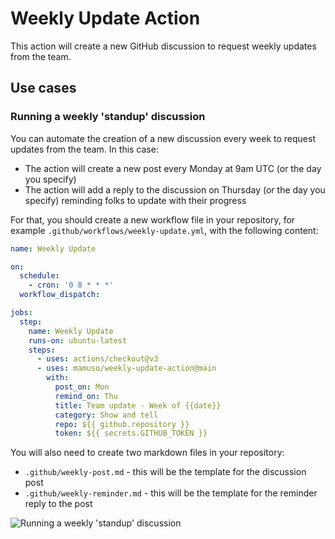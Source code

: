 # Weekly Update Action

This action will create a new GitHub discussion to request weekly updates from the team.

## Use cases

### Running a weekly 'standup' discussion

You can automate the creation of a new discussion every week to request updates from the team. In this case:

- The action will create a new post every Monday at 9am UTC (or the day you specify)
- The action will add a reply to the discussion on Thursday (or the day you specify) reminding folks to update with their progress

For that, you should create a new workflow file in your repository, for example `.github/workflows/weekly-update.yml`, with the following content:

```yaml
name: Weekly Update

on:
  schedule:
    - cron: '0 8 * * *'
  workflow_dispatch:

jobs:
  step:
    name: Weekly Update
    runs-on: ubuntu-latest
    steps:
      - uses: actions/checkout@v3
      - uses: mamuso/weekly-update-action@main
        with:
          post_on: Mon
          remind_on: Thu
          title: Team update - Week of {{date}}
          category: Show and tell
          repo: ${{ github.repository }}
          token: ${{ secrets.GITHUB_TOKEN }}
```

You will also need to create two markdown files in your repository:

- `.github/weekly-post.md` - this will be the template for the discussion post
- `.github/weekly-reminder.md` - this will be the template for the reminder reply to the post

![Running a weekly 'standup' discussion](https://user-images.githubusercontent.com/3992/211126727-8af1c36f-1d3b-4681-8a1b-c4a8de31135d.png)
